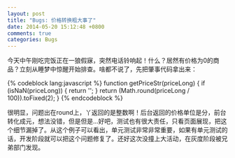 ```yaml
---
layout: post
title: "Bugs: 价格转换粗大事了"
date: 2014-05-20 15:12:48 +0800
comments: true
categories: Bugs
---
```


今天中午刚吃完饭正在一狼假寐，突然电话铃响起！什么？居然有价格为0的商品？立刻从睡梦中惊醒开始排查。啥都不说了，先把肇事代码拿出来：

<!--more-->
{% codeblock lang:javascript %}
function getPriceStr(priceLong) {
  if (isNaN(priceLong)) {
    return '';
  }
  return (Math.round(priceLong / 100)).toFixed(2);
}
{% endcodeblock %}

很明显，问题出在round上，丫返回的是整数啊！后台返回的价格单位是分，前台转化成元，想法没错，但是但是...好吧，测试也有很大责任，只看页面展现，把这个细节漏掉了。从这个例子可以看出，单元测试非常非常重要，如果有单元测试的话，开发阶段就可以把这个问题修复了。还好这次没撞上大活动，在灰度阶段被兄弟部门发现。